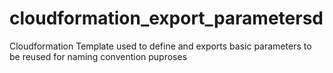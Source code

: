 # cloudformation_export_parametersd
Cloudformation Template used to define and exports basic parameters to be reused for naming convention puproses
